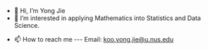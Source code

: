 - 👋 Hi, I’m Yong Jie 
- 👀 I’m interested in applying Mathematics into Statistics and Data Science.
<!-- - 🌱 I’m currently learning machine learning on my own with freeCodeCamp during the summer break, working through HackerRank for several coding languages and some other data science projects.
 💞️ I’m looking to collaborate on --->
- 📫 How to reach me --- Email: koo.yong.jie@u.nus.edu

<!---
jedkk/jedkk is a ✨ special ✨ repository because its `README.md` (this file) appears on your GitHub profile.
You can click the Preview link to take a look at your changes.
--->
